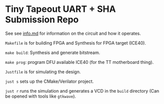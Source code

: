 # Tiny Tapeout UART + SHA Submission Repo

See see [info.md](docs/info.md) for information on the circuit and how it operates.

`Makefile` is for building FPGA and Synthesis for FPGA target (ICE40).

`make build`: Synthesis and generate bitstream.

`make prog`: program DFU available ICE40 (for the TT motherboard thing).

`Justfile` is for simulating the design.

`just s` sets up the CMake/Verilator project.

`just r` runs the simulation and generates a VCD in the `build` directory (Can be opened with tools like `gtkwave`).


